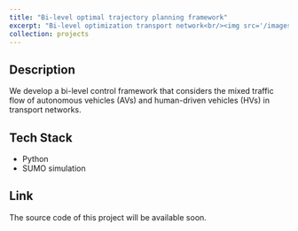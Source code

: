 ```yaml
---
title: "Bi-level optimal trajectory planning framework"
excerpt: "Bi-level optimization transport network<br/><img src='/images/ModelStructure.png'>"
collection: projects
---
```


## Description
We develop a bi-level control framework that considers the mixed traffic flow of autonomous vehicles (AVs) and human-driven vehicles (HVs) in transport networks.
## Tech Stack
* Python
* SUMO simulation

## Link
The source code of this project will be available soon.